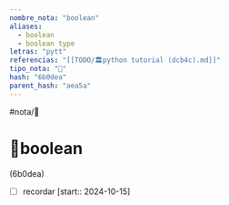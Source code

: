 ```yaml
---
nombre_nota: "boolean"
aliases:
  - boolean
  - boolean type
letras: "pytt"
referencias: "[[TODO/🏛️python tutorial (dcb4c).md]]"
tipo_nota: "📑"
hash: "6b0dea"
parent_hash: "aea5a"
---
```


#nota/📑

# 📑boolean
<div class="hash">(6b0dea)</div>



- [ ] recordar  [start:: 2024-10-15]